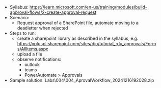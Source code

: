 - Syllabus: https://learn.microsoft.com/en-us/training/modules/build-approval-flows/2-create-approval-request
- Scenario:
    - Request approval of a SharePoint file, automate moving to a deadletter when rejected
- Steps to run:
    - create a sharepoint library as described in the syllabus, e.g. https://xpluspl.sharepoint.com/sites/dio/tutorial_rdu_approvals/Forms/AllItems.aspx
    - upload a file
    - observe notifications:
        - outlook
        - teams
        - PowerAutomate > Approvals
- Sample solution: Labs\004\004_AprovalWorkflow_20241216192028.zip